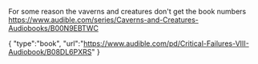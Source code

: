 For some reason the vaverns and creatures don't get the book numbers
https://www.audible.com/series/Caverns-and-Creatures-Audiobooks/B00N9EBTWC

{
"type":"book",
"url":"https://www.audible.com/pd/Critical-Failures-VIII-Audiobook/B08DL6PXRS"
}
